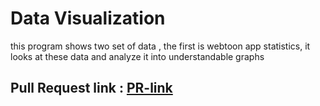 # Data Visualization

this program shows two set of data , the first is webtoon app statistics, it looks at these data and analyze it into understandable graphs

## Pull Request link : [PR-link]()